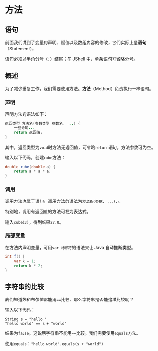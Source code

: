 # 方法

## 语句

前面我们讲到了变量的声明、赋值以及数组内容的修改，它们实际上是**语句**（Statement）。

语句必须以半角分号（`;`）结尾；在 JShell 中，单条语句可省略分号。

## 概述

为了减少重复工作，我们需要使用方法。**方法**（Method）负责执行一串语句。

### 声明

声明方法的语法如下：

```java
返回类型 方法名(参数类型 参数名, ...) {
    一些语句...
    return 返回值;
}
```

其中，返回类型为`void`时方法无返回值，可省略`return`语句。方法参数可为空。

输入以下代码，创建`cube`方法：

```java
double cube(double a) {
    return a * a * a;
}
```

### 调用

调用方法也属于语句。调用方法的语法为`方法名(参数, ...);`。

特别地，调用有返回值的方法可视为表达式。

输入`cube(3)`，得到结果`27.0`。

### 局部变量

在方法内声明变量，可用`var 标识符`的语法来让 Java 自动推断类型。

```java
int f() {
    var k = 1;
    return k * 2;
}
```

## 字符串的比较

我们知道数和布尔值都能用`==`比较，那么字符串是否能这样比较呢？

输入以下代码：

```
String s = "hello "
"hello world" == s + "world"
```

结果为`false`。这说明字符串不能用`==`比较。我们需要使用`equals`方法。

使用`equals`：`"hello world".equals(s + "world")`
